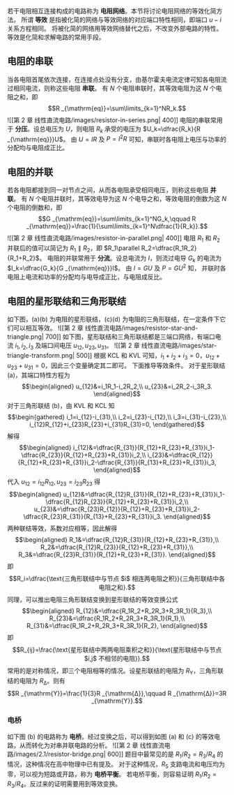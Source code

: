 若干电阻相互连接构成的电路称为 **电阻网络**。本节将讨论电阻网络的等效化简方法。
所谓 **等效** 是指被化简的网络与等效网络的对应端口特性相同，即端口 $u-i$ 关系方程相同。
将被化简的网络用等效网络替代之后，不改变外部电路的特性。
等效是化简和求解电路的常用手段。
## 电阻的串联
当各电阻首尾依次连接，在连接点处没有分支，由基尔霍夫电流定律可知各电阻流过相同电流，则称这些电阻 **串联**。
有 $N$ 个电阻串联时，其等效电阻为这 $N$ 个电阻之和，即 $$R _{\mathrm{eq}}=\sum\limits_{k=1}^NR_k.$$![[第 2 章 线性直流电路/images/resistor-in-series.png| 400]]
电阻的串联常用于 **分压**。设总电压为 $U$，则电阻 $R_k$ 承受的电压为 $U_k=\dfrac{R_k}{R _{\mathrm{eq}}}U$。
由 $U=IR$ 及 $P=I^2R$ 可知，串联时各电阻上电压与功率的分配均与电阻成正比。
## 电阻的并联
若各电阻都接到同一对节点之间，从而各电阻承受相同电压，则称这些电阻 **并联**。
有 $N$ 个电阻并联时，其等效电导为这 $N$ 个电导之和，等效电阻的倒数为这 $N$ 个电阻的倒数和，即$$G _{\mathrm{eq}}=\sum\limits_{k=1}^NG_k,\qquad R _{\mathrm{eq}}=\frac{1}{\sum\limits_{k=1}^N\dfrac{1}{R_k}}.$$![[第 2 章 线性直流电路/images/resistor-in-parallel.png| 400]]
电阻 $R_1$ 和 $R_2$ 并联后的值可以简记为 $R_1\parallel R_2$，即 $R_1\parallel R_2=\dfrac{R_1R_2}{R_1+R_2}$。
电阻的并联常用于 **分流**。设总电流为 $I$，则流过电导 $G_k$ 的电流为 $I_k=\dfrac{G_k}{G _{\mathrm{eq}}}I$。
由 $I=GU$ 及 $P=GU^2$ 知， 并联时各电阻上电流和功率的分配均与电导成正比，与电阻成反比。
## 电阻的星形联结和三角形联结
如下图，(a)(b) 为电阻的星形联结，(c)(d) 为电阻的三角形联结，在一定条件下它们可以相互等效。
![[第 2 章 线性直流电路/images/resistor-star-and-triangle.png| 700]]
如下图，星形联结和三角形联结都是三端口网络，有端口电流 $i_1,i_2,i_3$ 及端口间电压 $u_{12},u_{23},u_{31}$。
![[第 2 章 线性直流电路/images/star-triangle-transform.png| 500]]
根据 KCL 和 KVL 可知，$i_1+i_2+i_3=0$，$u_{12}+u_{23}+u_{31}=0$，因此三个变量确定其二即可。
下面推导等效条件。
对于星形联结 (a)，其端口特性方程为$$\begin{aligned}
u_{12}&=i_1R_1-i_2R_2,\\
u_{23}&=i_2R_2-i_3R_3.
	\end{aligned}$$对于三角形联结 (b)，由 KVL 和 KCL 知$$\begin{gathered}
i_1=i_{12}-i_{31},\\
i_2=i_{23}-i_{12},\\
i_3=i_{31}-i_{23},\\
i_{12}R_{12}+i_{23}R_{23}+i_{31}R_{31}=0,
\end{gathered}$$解得$$\begin{aligned}
i_{12}&=\dfrac{R_{31}}{R_{12}+R_{23}+R_{31}}i_1-\dfrac{R_{23}}{R_{12}+R_{23}+R_{31}}i_2,\\
i_{23}&=\dfrac{R_{12}}{R_{12}+R_{23}+R_{31}}i_2-\dfrac{R_{31}}{R_{13}+R_{23}+R_{31}}i_3,
\end{aligned}$$代入 $u_{12}=i_{12}R_{12},u_{23}=i_{23}R_{23}$ 得$$\begin{aligned}
u_{12}&=\dfrac{R_{12}R_{31}}{R_{12}+R_{23}+R_{31}}i_1-\dfrac{R_{12}R_{23}}{R_{12}+R_{23}+R_{31}}i_2,\\
u_{23}&=\dfrac{R_{23}R_{12}}{R_{12}+R_{23}+R_{31}}i_2-\dfrac{R_{23}R_{31}}{R_{13}+R_{23}+R_{31}}i_3.
\end{aligned}$$两种联结等效，系数对应相等，因此解得$$\begin{aligned}
R_1&=\dfrac{R_{12}R_{31}}{R_{12}+R_{23}+R_{31}},\\
R_2&=\dfrac{R_{12}R_{23}}{R_{12}+R_{23}+R_{31}},\\
R_3&=\dfrac{R_{23}R_{31}}{R_{12}+R_{23}+R_{31}}.
\end{aligned}$$即$$R_i=\dfrac{\text{三角形联结中与节点 $i$ 相连两电阻之积}}{三角形联结中各电阻之和}.$$
同理，可以推出电阻三角形联结变换到星形联结的等效变换公式$$\begin{aligned}
R_{12}&=\dfrac{R_1R_2+R_2R_3+R_3R_1}{R_3},\\
R_{23}&=\dfrac{R_1R_2+R_2R_3+R_3R_1}{R_1},\\
R_{31}&=\dfrac{R_1R_2+R_2R_3+R_3R_1}{R_2},
\end{aligned}$$即$$R_{ij}=\frac{\text{星形联结中两两电阻乘积之和}}{\text{星形联结中与节点 $i,j$ 不相邻的电阻}}.$$
常用的是对称情况，即三个电阻相等的情况。设星形联结的电阻为 $R _{\mathrm{Y}}$，三角形联结的电阻为 $R _{\mathrm{Δ}}$。则有$$R _{\mathrm{Y}}=\frac{1}{3}R _{\mathrm{Δ}},\qquad R _{\mathrm{Δ}}=3R _{\mathrm{Y}}.$$
### 电桥
如下图 (b) 的电路称为 **电桥**。经过变换之后，可以得到如图 (a) 和 (c) 的等效电路，从而转化为对串并联电路的分析。
![[第 2 章 线性直流电路/images/2.1/resistor-bridge.png| 600]]
题目中最常见的是 $R_1/R_2=R_3/R_4$ 的情况，这种情况在高中物理中已有提及。
对于这种情况，$R_5$ 支路电流和电压均为零，可以视为短路或开路，称为 **电桥平衡**。
若电桥平衡，则容易证明 $R_1/R_2=R_3/R_4$。反过来的证明需要用到等效变换。
